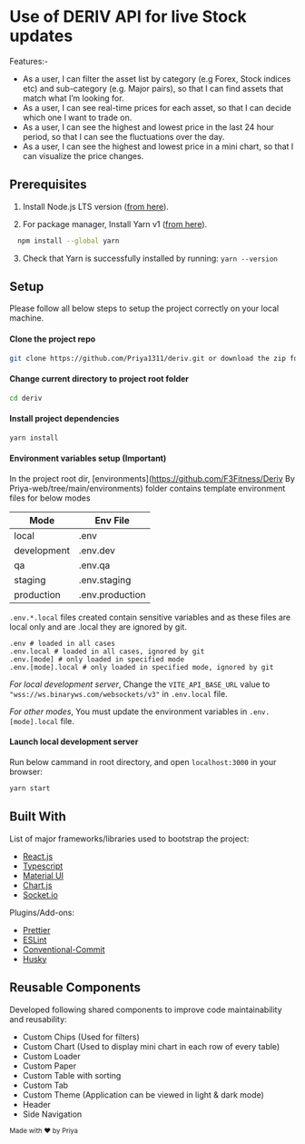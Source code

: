 # Use of DERIV API for live Stock updates

Features:-
- As a user, I can filter the asset list by category (e.g Forex, Stock indices etc) and sub-category (e.g. Major pairs), so that I can find assets that match what I’m looking for.
- As a user, I can see real-time prices for each asset, so that I can decide which one I want to trade on.
- As a user, I can see the highest and lowest price in the last 24 hour period, so that I can see the fluctuations over the day.
- As a user, I can see the highest and lowest price in a mini chart, so that I can visualize the price changes.

## Prerequisites

1. Install Node.js LTS version ([from here](https://nodejs.org/en/)).

2. For package manager, Install Yarn v1 ([from here](https://classic.yarnpkg.com/lang/en/docs/install/#mac-stable)).

```sh
  npm install --global yarn
```

3. Check that Yarn is successfully installed by running: `yarn --version`

## Setup

Please follow all below steps to setup the project correctly on your local machine.

#### Clone the project repo

```sh
git clone https://github.com/Priya1311/deriv.git or download the zip folder 
```

#### Change current directory to project root folder

```sh
cd deriv
```

#### Install project dependencies

```sh
yarn install
```

#### Environment variables setup (Important)

In the project root dir, [environments](https://github.com/F3Fitness/Deriv By Priya-web/tree/main/environments) folder contains template environment files for below modes

| Mode        | Env File        |
| ----------- | --------------- |
| local       | .env            |
| development | .env.dev        |
| qa          | .env.qa         |
| staging     | .env.staging    |
| production  | .env.production |

`.env.*.local` files created contain sensitive variables and as these files are local only and are .local they are ignored by git.

```
.env # loaded in all cases
.env.local # loaded in all cases, ignored by git
.env.[mode] # only loaded in specified mode
.env.[mode].local # only loaded in specified mode, ignored by git
```

_For local development server_, Change the `VITE_API_BASE_URL` value to `"wss://ws.binaryws.com/websockets/v3"` in `.env.local` file.

_For other modes_, You must update the environment variables in `.env.[mode].local` file.

#### Launch local development server

Run below cammand in root directory, and open `localhost:3000` in your browser:

```sh
yarn start
```
## Built With

List of major frameworks/libraries used to bootstrap the project:

- [React.js](https://reactjs.org/)
- [Typescript](https://www.typescriptlang.org/)
- [Material UI](https://mui.com/)
- [Chart.js](https://www.chartjs.org/docs/latest/getting-started/)
- [Socket.io](https://socket.io/docs/v4/)

Plugins/Add-ons:

- [Prettier](https://prettier.io/)
- [ESLint](https://eslint.org/)
- [Conventional-Commit](https://kapeli.com/cheat_sheets/Conventional_Commits.docset/Contents/Resources/Documents/index)
- [Husky](https://typicode.github.io/husky/#/)

## Reusable Components

Developed following shared components to improve code maintainability and reusability:
- Custom Chips (Used for filters)
- Custom Chart (Used to display mini chart in each row of every table)
- Custom Loader
- Custom Paper
- Custom Table with sorting
- Custom Tab 
- Custom Theme (Application can be viewed in light & dark mode)
- Header
- Side Navigation


<sup>Made with ♥ by Priya</sup>
